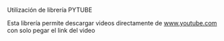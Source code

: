 Utilización de librería PYTUBE

Esta librería permite descargar videos directamente de www.youtube.com con solo pegar el link del video

